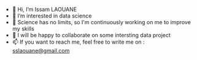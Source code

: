 - 👋 Hi, I’m Issam LAOUANE
- 👀 I’m interested in data science
- 🌱 Science has no limits, so I'm continuously working on me to improve my skills
- 💞️ I will be happy to collaborate on some intersting data project
- 📫 If you want to reach me, feel free to write me on : sslaouane@gmail.com

<!---
iss3110/iss3110 is a ✨ special ✨ repository because its `README.md` (this file) appears on your GitHub profile.
You can click the Preview link to take a look at your changes.
--->
